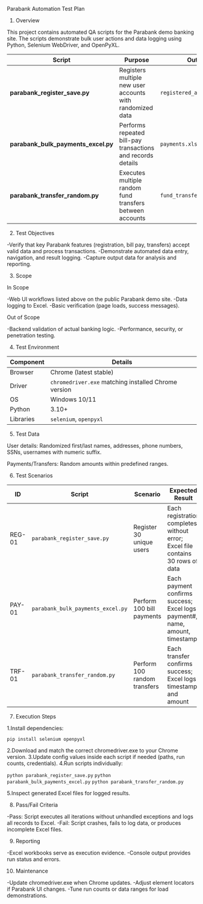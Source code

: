 Parabank Automation Test Plan
1. Overview

This project contains automated QA scripts for the Parabank demo banking site.
The scripts demonstrate bulk user actions and data logging using Python, Selenium WebDriver, and OpenPyXL.

| Script                              | Purpose                                                     | Output                     |
| ----------------------------------- | ----------------------------------------------------------- | -------------------------- |
| **parabank_register_save.py**       | Registers multiple new user accounts with randomized data   | `registered_accounts.xlsx` |
| **parabank_bulk_payments_excel.py** | Performs repeated bill-pay transactions and records details | `payments.xlsx`            |
| **parabank_transfer_random.py**     | Executes multiple random fund transfers between accounts    | `fund_transfers.xlsx`      |


2. Test Objectives

-Verify that key Parabank features (registration, bill pay, transfers) accept valid data and process transactions.
-Demonstrate automated data entry, navigation, and result logging.
-Capture output data for analysis and reporting.

3. Scope

In Scope

-Web UI workflows listed above on the public Parabank demo site.
-Data logging to Excel.
-Basic verification (page loads, success messages).

Out of Scope

-Backend validation of actual banking logic.
-Performance, security, or penetration testing.


4. Test Environment

| Component | Details                                              |
| --------- | ---------------------------------------------------- |
| Browser   | Chrome (latest stable)                               |
| Driver    | `chromedriver.exe` matching installed Chrome version |
| OS        | Windows 10/11                                        |
| Python    | 3.10+                                                |
| Libraries | `selenium`, `openpyxl`                               |

5. Test Data

User details: Randomized first/last names, addresses, phone numbers, SSNs, usernames with numeric suffix.

Payments/Transfers: Random amounts within predefined ranges.

6. Test Scenarios

| ID     | Script                            | Scenario                     | Expected Result                                                                |
| ------ | --------------------------------- | ---------------------------- | ------------------------------------------------------------------------------ |
| REG-01 | `parabank_register_save.py`       | Register 30 unique users     | Each registration completes without error; Excel file contains 30 rows of data |
| PAY-01 | `parabank_bulk_payments_excel.py` | Perform 100 bill payments    | Each payment confirms success; Excel logs payment#, name, amount, timestamp    |
| TRF-01 | `parabank_transfer_random.py`     | Perform 100 random transfers | Each transfer confirms success; Excel logs timestamp and amount                |

7. Execution Steps

 1.Install dependencies:

`pip install selenium openpyxl`

 2.Download and match the correct chromedriver.exe to your Chrome version.
 3.Update config values inside each script if needed (paths, run counts, credentials).
 4.Run scripts individually:

`python parabank_register_save.py`
`python parabank_bulk_payments_excel.py`
`python parabank_transfer_random.py`

 5.Inspect generated Excel files for logged results.

8. Pass/Fail Criteria

-Pass: Script executes all iterations without unhandled exceptions and logs all records to Excel.
-Fail: Script crashes, fails to log data, or produces incomplete Excel files.


9. Reporting

-Excel workbooks serve as execution evidence.
-Console output provides run status and errors.

10. Maintenance

-Update chromedriver.exe when Chrome updates.
-Adjust element locators if Parabank UI changes.
-Tune run counts or data ranges for load demonstrations.
